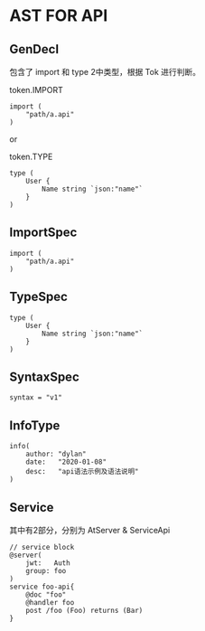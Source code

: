 # AST FOR API


## GenDecl
包含了 import 和 type 2中类型，根据 Tok 进行判断。

token.IMPORT
```go-zero
import (
	"path/a.api"
)
```

or

token.TYPE
```go-zero
type (
	User {
	 	Name string `json:"name"`
    }
)
```


## ImportSpec
```go-zero
import (
	"path/a.api"
)
```



## TypeSpec
```go-zero
type (
	User {
	 	Name string `json:"name"`
    }
)
```

## SyntaxSpec
```go-zero
syntax = "v1"
```

## InfoType
```go-zero
info(
    author: "dylan"
    date:   "2020-01-08"
    desc:   "api语法示例及语法说明"
)
```

## Service

其中有2部分，分别为 AtServer & ServiceApi
```go-zero
// service block
@server(
    jwt:   Auth
    group: foo
)
service foo-api{
    @doc "foo"
    @handler foo
    post /foo (Foo) returns (Bar)
}
```